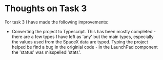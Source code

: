 # Thoughts on Task 3

For task 3 I have made the following improvements:

- Converting the project to Typescript.
  This has been mostly completed - there are a few types I have left as 'any' but the main types, especially the values used from the SpaceX data are typed. Typing the project helped be find a bug in the originial code - in the LaunchPad component the 'status' was misspelled 'stats'.

